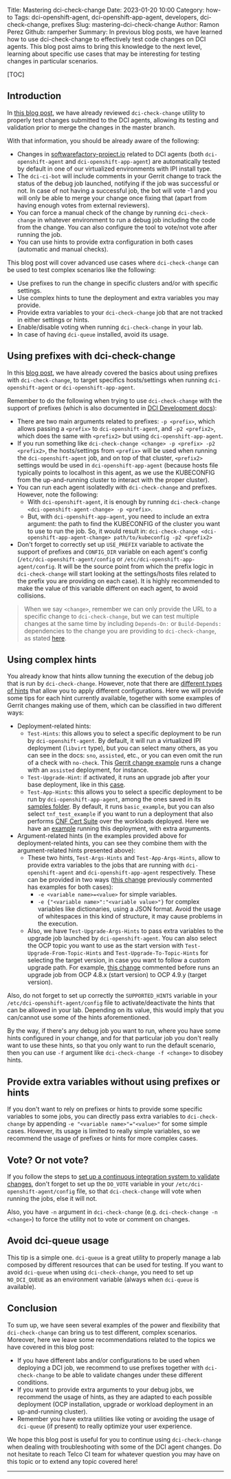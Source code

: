 Title: Mastering dci-check-change
Date: 2023-01-20 10:00
Category: how-to
Tags: dci-openshift-agent, dci-openshift-app-agent, developers, dci-check-change, prefixes
Slug: mastering-dci-check-change
Author: Ramon Perez
Github: ramperher
Summary: In previous blog posts, we have learned how to use dci-check-change to effectively test code changes on DCI agents. This blog post aims to bring this knowledge to the next level, learning about specific use cases that may be interesting for testing changes in particular scenarios.

[TOC]

## Introduction

In [this blog post](using-dci-check-change-to-test-your-changes.html), we have already reviewed `dci-check-change` utility to properly test changes submitted to the DCI agents, allowing its testing and validation prior to merge the changes in the master branch.

With that information, you should be already aware of the following:

- Changes in [softwarefactory-project.io](https://softwarefectory-project.io/r) related to DCI agents (both `dci-openshift-agent` and `dci-openshift-app-agent`) are automatically tested by default in one of our virtualized environments with IPI install type.
- The `dci-ci-bot` will include comments in your Gerrit change to track the status of the debug job launched, notifying if the job was successful or not. In case of not having a successful job, the bot will vote -1 and you will only be able to merge your change once fixing that (apart from having enough votes from external reviewers).
- You can force a manual check of the change by running `dci-check-change` in whatever environment to run a debug job including the code from the change. You can also configure the tool to vote/not vote after running the job.
- You can use hints to provide extra configuration in both cases (automatic and manual checks).

This blog post will cover advanced use cases where `dci-check-change` can be used to test complex scenarios like the following:

- Use prefixes to run the change in specific clusters and/or with specific settings.
- Use complex hints to tune the deployment and extra variables you may provide.
- Provide extra variables to your `dci-check-change` job that are not tracked in either settings or hints.
- Enable/disable voting when running `dci-check-change` in your lab.
- In case of having `dci-queue` installed, avoid its usage.

## Using prefixes with dci-check-change

In this [blog post](using-prefixes.html#other-commands-that-may-use-prefixes), we have already covered the basics about using prefixes with `dci-check-change`, to target specifics hosts/settings when running `dci-openshift-agent` or `dci-openshift-app-agent`.

Remember to do the following when trying to use `dci-check-change` with the support of prefixes (which is also documented in [DCI Development docs](https://docs.distributed-ci.io/dci-openshift-agent/docs/development/#testing-a-change)):

- There are two main arguments related to prefixes: `-p <prefix>`, which allows passing a `<prefix>` to `dci-openshift-agent`, and `-p2 <prefix2>`, which does the same with `<prefix2>` but using `dci-openshift-app-agent`.
- If you run something like `dci-check-change <change> -p <prefix> -p2 <prefix2>`, the hosts/settings from `<prefix>` will be used when running the `dci-openshift-agent` job, and on top of that cluster, `<prefix2>` settings would be used in `dci-openshift-app-agent` (because hosts file typically points to localhost in this agent, as we use the KUBECONFIG from the up-and-running cluster to interact with the proper cluster).
- You can run each agent isolatedly with `dci-check-change` and prefixes. However, note the following:
    - With `dci-openshift-agent`, it is enough by running `dci-check-change <dci-openshift-agent-change> -p <prefix>`.
    - But, with `dci-openshift-app-agent`, you need to include an extra argument: the path to find the KUBECONFIG of the cluster you want to use to run the job. So, it would result in: `dci-check-change <dci-openshift-app-agent-change> path/to/kubeconfig -p2 <prefix2>`
- Don't forget to correctly set up `USE_PREFIX` variable to activate the support of prefixes and `CONFIG_DIR` variable on each agent's config (`/etc/dci-openshift-agent/config` or `/etc/dci-openshift-app-agent/config`. It will be the source point from which the prefix logic in `dci-check-change` will start looking at the settings/hosts files related to the prefix you are providing on each case). It is highly recommended to make the value of this variable different on each agent, to avoid collisions.

> When we say `<change>`, remember we can only provide the URL to a specific change to `dci-check-change`, but we can test multiple changes at the same time by including `Depends-On:` or `Build-Depends:` dependencies to the change you are providing to `dci-check-change`, as stated [here](https://docs.distributed-ci.io/dci-openshift-agent/docs/development/#dependencies).

## Using complex hints

You already know that hints allow tunning the execution of the debug job that is run by `dci-check-change`. However, note that there are [different types of hints](https://docs.distributed-ci.io/dci-openshift-agent/docs/development/#hints) that allow you to apply different configurations. Here we will provide some tips for each hint currently available, together with some examples of Gerrit changes making use of them, which can be classified in two different ways:

- Deployment-related hints:
    - `Test-Hints`: this allows you to select a specific deployment to be run by `dci-openshift-agent`. By default, it will run a virtualized IPI deployment (`libvirt` type), but you can select many others, as you can see in the docs: `sno`, `assisted`, etc., or you can even omit the run of a check with `no-check`. This [Gerrit change example](https://softwarefactory-project.io/r/c/dci-openshift-agent/+/25624) runs a change with an `assisted` deployment, for instance.
    - `Test-Upgrade-Hint`: if activated, it runs an upgrade job after your base deployment, like in this [case](https://softwarefactory-project.io/r/c/dci-openshift-agent/+/26403).
    - `Test-App-Hints`: this allows you to select a specific deployment to be run by `dci-openshift-app-agent`, among the ones saved in its [samples folder](https://github.com/redhat-cip/dci-openshift-app-agent/tree/master/samples). By default, it runs `basic_example`, but you can also select `tnf_test_example` if you want to run a deployment that also performs [CNF Cert Suite](cnf-cert-suite-with-dci-openshift-app-agent) over the workloads deployed. Here we have an [example](https://softwarefactory-project.io/r/c/dci-openshift-app-agent/+/27139) running this deployment, with extra arguments.
- Argument-related hints (in the examples provided above for deployment-related hints, you can see they combine them with the argument-related hints presented above):
    - These two hints, `Test-Args-Hints` and `Test-App-Args-Hints`, allow to provide extra variables to the jobs that are running with `dci-openshift-agent` and `dci-openshift-app-agent` respectively. These can be provided in two ways ([this change](https://softwarefactory-project.io/r/c/dci-openshift-app-agent/+/27139) previously commented has examples for both cases):
        - `-e <variable name>=<value>` for simple variables.
        - `-e {"<variable name>":"<variable value>"}` for complex variables like dictionaries, using a JSON format. Avoid the usage of whitespaces in this kind of structure, it may cause problems in the execution.
    - Also, we have `Test-Upgrade-Args-Hints` to pass extra variables to the upgrade job launched by `dci-openshift-agent`. You can also select the OCP topic you want to use as the start version with `Test-Upgrade-From-Topic-Hints` and `Test-Upgrade-To-Topic-Hints` for selecting the target version, in case you want to follow a custom upgrade path. For example, [this change](https://softwarefactory-project.io/r/c/dci-openshift-agent/+/26403) commented before runs an upgrade job from OCP 4.8.x (start version) to OCP 4.9.y (target version).

Also, do not forget to set up correctly the `SUPPORTED_HINTS` variable in your `/etc/dci-openshift-agent/config` file to activate/deactivate the hints that can be allowed in your lab. Depending on its value, this would imply that you can/cannot use some of the hints aforementioned.

By the way, if there's any debug job you want to run, where you have some hints configured in your change, and for that particular job you don't really want to use these hints, so that you only want to run the default scenario, then you can use `-f` argument like `dci-check-change -f <change>` to disobey hints.

## Provide extra variables without using prefixes or hints

If you don't want to rely on prefixes or hints to provide some specific variables to some jobs, you can directly pass extra variables to `dci-check-change` by appending `-e "<variable name>"="<value>"` for some simple cases. However, its usage is limited to really simple variables, so we recommend the usage of prefixes or hints for more complex cases.

## Vote? Or not vote?

If you follow the steps to [set up a continuous integration system to validate changes](https://docs.distributed-ci.io/dci-openshift-agent/docs/development/#continuous-integration), don't forget to set up the `DO_VOTE` variable in your `/etc/dci-openshift-agent/config` file, so that `dci-check-change` will vote when running the jobs, else it will not.

Also, you have `-n` argument in `dci-check-change` (e.g. `dci-check-change -n <change>`) to force the utility not to vote or comment on changes.

## Avoid dci-queue usage

This tip is a simple one. `dci-queue` is a great utility to properly manage a lab composed by different resources that can be used for testing. If you want to avoid `dci-queue` when using `dci-check-change`, you need to set up `NO_DCI_QUEUE` as an environment variable (always when `dci-queue` is available).

## Conclusion

To sum up, we have seen several examples of the power and flexibility that `dci-check-change` can bring us to test different, complex scenarios. Moreover, here we leave some recommendations related to the topics we have covered in this blog post:

- If you have different labs and/or configurations to be used when deploying a DCI job, we recommend to use prefixes together with `dci-check-change` to be able to validate changes under these different conditions.
- If you want to provide extra arguments to your debug jobs, we recommend the usage of hints, as they are adapted to each possible deployment (OCP installation, upgrade or workload deployment in an up-and-running cluster).
- Remember you have extra utilities like voting or avoiding the usage of `dci-queue` (if present) to really optimize your user experience.

We hope this blog post is useful for you to continue using `dci-check-change` when dealing with troubleshooting with some of the DCI agent changes. Do not hesitate to reach Telco CI team for whatever question you may have on this topic or to extend any topic covered here!

---
